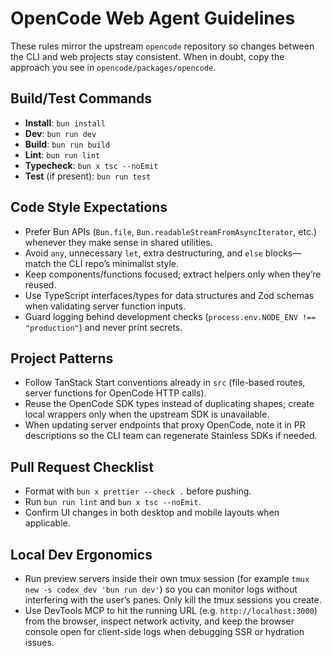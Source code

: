 # OpenCode Web Agent Guidelines

These rules mirror the upstream `opencode` repository so changes between the CLI and web projects stay consistent. When in doubt, copy the approach you see in `opencode/packages/opencode`.

## Build/Test Commands

- **Install**: `bun install`
- **Dev**: `bun run dev`
- **Build**: `bun run build`
- **Lint**: `bun run lint`
- **Typecheck**: `bun x tsc --noEmit`
- **Test** (if present): `bun run test`

## Code Style Expectations

- Prefer Bun APIs (`Bun.file`, `Bun.readableStreamFromAsyncIterator`, etc.) whenever they make sense in shared utilities.
- Avoid `any`, unnecessary `let`, extra destructuring, and `else` blocks—match the CLI repo’s minimalist style.
- Keep components/functions focused; extract helpers only when they’re reused.
- Use TypeScript interfaces/types for data structures and Zod schemas when validating server function inputs.
- Guard logging behind development checks (`process.env.NODE_ENV !== "production"`) and never print secrets.

## Project Patterns

- Follow TanStack Start conventions already in `src` (file-based routes, server functions for OpenCode HTTP calls).
- Reuse the OpenCode SDK types instead of duplicating shapes; create local wrappers only when the upstream SDK is unavailable.
- When updating server endpoints that proxy OpenCode, note it in PR descriptions so the CLI team can regenerate Stainless SDKs if needed.

## Pull Request Checklist

- Format with `bun x prettier --check .` before pushing.
- Run `bun run lint` and `bun x tsc --noEmit`.
- Confirm UI changes in both desktop and mobile layouts when applicable.
 
## Local Dev Ergonomics

- Run preview servers inside their own tmux session (for example `tmux new -s codex_dev 'bun run dev'`) so you can monitor logs without interfering with the user’s panes. Only kill the tmux sessions you create.
- Use DevTools MCP to hit the running URL (e.g. `http://localhost:3000`) from the browser, inspect network activity, and keep the browser console open for client-side logs when debugging SSR or hydration issues.
